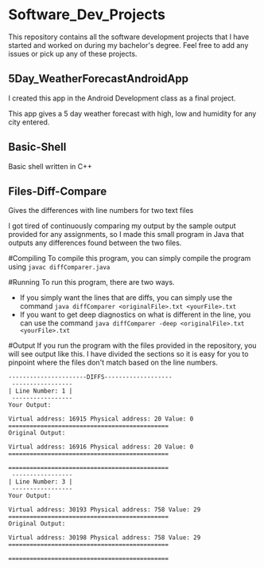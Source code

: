 # Software_Dev_Projects
This repository contains all the software development projects that I have started and worked on during my bachelor's degree. Feel free to add any issues or pick up any of these projects.

## 5Day_WeatherForecastAndroidApp

I created this app in the Android Development class as a final project.

This app gives a 5 day weather forecast with high, low and humidity for any city entered.

## Basic-Shell
Basic shell written in C++

## Files-Diff-Compare
Gives the differences with line numbers for two text files

I got tired of continuously comparing my output by the sample output provided for any assignments, so I made this small program in Java that outputs any differences found between the two files.

#Compiling
To compile this program, you can simply compile the program using ```javac diffComparer.java```


#Running
To run this program, there are two ways.
- If you simply want the lines that are diffs, you can simply use the command ```java diffComparer <originalFile>.txt <yourFile>.txt```
- If you want to get deep diagnostics on what is different in the line, you can use the command ```java diffComparer -deep <originalFile>.txt <yourFile>.txt```
  
#Output
If you run the program with the files provided in the repository, you will see output like this. 
I have divided the sections so it is easy for you to pinpoint where the files don't match based on the line numbers.

```
----------------------DIFFS-------------------
 -----------------
| Line Number: 1 |
 -----------------
Your Output:

Virtual address: 16915 Physical address: 20 Value: 0
=============================================
Original Output:

Virtual address: 16916 Physical address: 20 Value: 0
=============================================

=============================================
 -----------------
| Line Number: 3 |
 -----------------
Your Output:

Virtual address: 30193 Physical address: 758 Value: 29
=============================================
Original Output:

Virtual address: 30198 Physical address: 758 Value: 29
=============================================

=============================================

```
